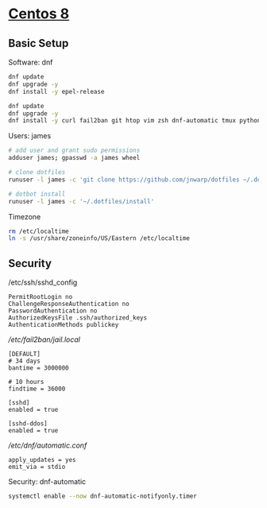 [Centos 8](https://github.com/jnwarp/cloud/)
============================================

Basic Setup
-----------

Software: dnf
```bash
dnf update
dnf upgrade -y
dnf install -y epel-release

dnf update
dnf upgrade -y
dnf install -y curl fail2ban git htop vim zsh dnf-automatic tmux python2
```

Users: james
```bash
# add user and grant sudo permissions
adduser james; gpasswd -a james wheel

# clone dotfiles
runuser -l james -c 'git clone https://github.com/jnwarp/dotfiles ~/.dotfiles'

# dotbot install
runuser -l james -c '~/.dotfiles/install'
```

Timezone
```bash
rm /etc/localtime
ln -s /usr/share/zoneinfo/US/Eastern /etc/localtime
```


Security
--------

/etc/ssh/sshd_config
```
PermitRootLogin no
ChallengeResponseAuthentication no
PasswordAuthentication no
AuthorizedKeysFile .ssh/authorized_keys
AuthenticationMethods publickey
```

*/etc/fail2ban/jail.local*
```
[DEFAULT]
# 34 days
bantime = 3000000

# 10 hours
findtime = 36000

[sshd]
enabled = true

[sshd-ddos]
enabled = true
```

*/etc/dnf/automatic.conf*
```
apply_updates = yes
emit_via = stdio
```

Security: dnf-automatic
```bash
systemctl enable --now dnf-automatic-notifyonly.timer
```
